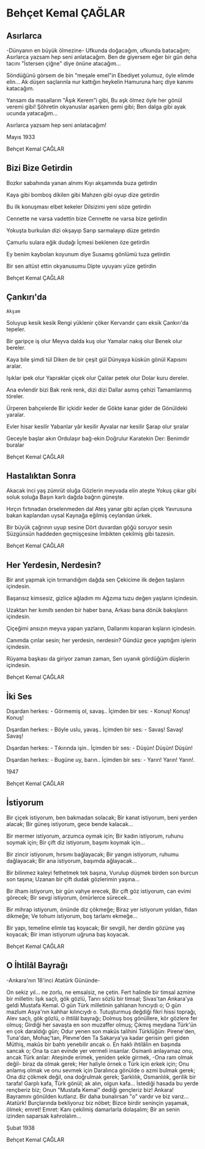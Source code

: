 # Behçet Kemal ÇAĞLAR

## Asırlarca 

-Dünyanın en büyük ölmezine-
Ufkunda doğacağım, ufkunda batacağım;
Asırlarca yazsam hep seni anlatacağım.
Ben de giyersem eğer bir gün deha tacını
"İstersen çiğne" diye önüne atacağım...

Söndüğünü görsem de bin "meşale emel"in
Ebediyet yolumuz, öyle elimde elin...
Ak düşen saçlarınla nur kattığın heykelin
Hamuruna harç diye kanımı katacağım.

Yansam da masalların "Âşık Kerem"i gibi,
Bu aşk ölmez öyle her gönül veremi gibi!
Şöhretin okyanuslar aşarken gemi gibi;
Ben dalga gibi ayak ucunda yatacağım…

Asırlarca yazsam hep seni anlatacağım!


Mayıs 1933

Behçet Kemal ÇAĞLAR

## Bizi Bize Getirdin

Bozkır sabahında yanan alnımı
Kıyı akşamında buza getirdin

Kaya gibi bomboş dikilen gibi
Mahzen gibi oyup dize getirdin

Bu ilk konuşması elbet kekeler
Dilsizimi yeni söze getirdin

Cennette ne varsa vadettin bize
Cennette ne varsa bize getirdin

Yokuşta burkulan dizi okşayıp
Sarıp sarmalayıp düze getirdin

Çamurlu sulara eğik dudağı
İçmesi beklenen öze getirdin

Ey benim kaybolan koyunum diye
Susamış gönlümü tuza getirdin

Bir sen altüst ettin okyanusumu
Dipte uyuyanı yüze getirdin

Behçet Kemal ÇAĞLAR

## Çankırı'da 
	Akşam

Soluyup kesik kesik
Rengi yüklenir çöker
Kervandır çanı eksik
Çankırı'da tepeler.

Bir garipçe iş olur
Meyva dalda kuş olur
Yamalar nakış olur
Benek olur bereler.

Kaya bile şimdi tül
Diken de bir çeşit gül
Dünyaya küskün gönül
Kapısını aralar.

Işıklar ipek olur
Yapraklar çiçek olur
Çalılar petek olur
Dolar kuru dereler.

Ana evlendir bizi
Bak renk renk, dizi dizi
Dallar asmış çehizi
Tamamlanmış töreler.

Ürperen bahçelerde
Bir içkidir keder de
Gökte kanar gider de
Gönüldeki yaralar.

Evler hisar kesilir
Yabanlar yâr kesilir
Ayvalar nar kesilir
Şarap olur şıralar

Geceyle başlar akın
Ordulaşır bağ-ekin
Doğrulur Karatekin
Der: Benimdir buralar

Behçet Kemal ÇAĞLAR

## Hastalıktan Sonra 

Akacak inci yaş zümrüt oluğa
Gözlerin meyvada elin ateşte
Yokuş çıkar gibi soluk soluğa
Başın karlı dağda bağrın güneşte.

Hırçın fırtınadan örselenmeden dal
Ateş yanar gibi açılan çiçek
Yavrusuna bakan kaplandan uysal
Kaynağa eğilmiş ceylandan ürkek.

Bir büyük çağrının uyup sesine
Dört duvardan göğü soruyor sesin
Süzgünsün haddeden geçmişçesine
İmbikten çekilmiş gibi tazesin.

Behçet Kemal ÇAĞLAR

## Her Yerdesin, Nerdesin?

Bir anıt yapmak için tırmandığım dağda sen
Çekicime ilk değen taşların içindesin.

Başarısız kimsesiz, gizlice ağladım mı
Ağzıma tuzu değen yaşların içindesin.

Uzaktan her kımıltı senden bir haber bana,
Arkası bana dönük bakışların içindesin.

Çiçeğimi ansızın meyva yapan yazların,
Dallarımı koparan kışların içindesin.

Canımda çınlar sesin; her yerdesin, nerdesin?
Gündüz gece yaptığım işlerin içindesin.

Rüyama başkası da giriyor zaman zaman,
Sen uyanık gördüğüm düşlerin içindesin.

Behçet Kemal ÇAĞLAR

## İki Ses 

Dışardan herkes: - Görmemiş ol, savaş..
İçimden bir ses: - Konuş! Konuş! Konuş!

Dışardan herkes: - Böyle uslu, yavaş..
İçimden bir ses: - Savaş! Savaş! Savaş!

Dışardan herkes: - Tıkırında işin..
İçimden bir ses: - Düşün! Düşün! Düşün!

Dışardan herkes: - Bugüne uy, barın..
İçimden bir ses: - Yarın! Yarın! Yarın!.

1947

Behçet Kemal ÇAĞLAR

## İstiyorum

Bir çiçek istiyorum, ben bakmadan solacak;
Bir kanat istiyorum, beni yerden alacak;
Bir güneş istiyorum, gece bende kalacak...

Bir mermer istiyorum, arzumca oymak için;
Bir kadın istiyorum, ruhunu soymak için;
Bir çift diz istiyorum, başımı koymak için...

Bir zincir istiyorum, hırsımı bağlayacak;
Bir yangın istiyorum, ruhumu dağlayacak;
Bir ana istiyorum, başımda ağlayacak...

Bir bilinmez kaleyi fethetmek tek başına,
Vurulup düşmek birden son burcun son taşına;
Uzanan bir çift dudak gözlerimin yaşına...

Bir ilham istiyorum, bir gün vahye erecek,
Bir çift göz istiyorum, can evimi görecek;
Bir sevgi istiyorum, ömürlerce sürecek...

Bir mihrap istiyorum, önünde diz çökmeğe;
Biraz yer istiyorum yoldan, fidan dikmeğe;
Ve tohum istiyorum, boş tarlamı ekmeğe...

Bir yapı, temeline elimle taş koyacak;
Bir sevgili, her derdin gözüne yaş koyacak;
Bir iman istiyorum uğruna baş koyacak.

Behçet Kemal ÇAĞLAR

## O İhtilâl Bayrağı

-Ankara'nın 18'inci Atatürk Gününde-



On sekiz yıl… ne zorlu, ne emsalsiz, ne çetin.
Fert halinde bir timsal azmine bir milletin:
Işık saçlı, gök gözlü, Tanrı sözlü bir timsal;
Sivas'tan Ankara'ya geldi Mustafa Kemal.
O gün Türk milletinin şahlanan hıncıydı o;
O gün mazlum Asya'nın kahhar kılıncıydı o.
Tutuşturmuş değdiği fikri hissi toprağı,
Alev saçlı, gök gözlü, o ihtilâl bayrağı;
Dolmuş boş gönüllere, kör gözlere fer olmuş;
Girdiği her savaşta en son muzaffer olmuş;
Çıkmış meydana Türk'ün en çok daraldığı gün;
Odur yenen son makûs talihini Türklüğün:
Pirene'den, Tuna'dan, Mohaç'tan, Plevne'den
Ta Sakarya'ya kadar gerisin geri giden
Müthiş, makûs bir bahtı yenebilir ancak o.
En haklı ihtilâlin en başında sancak o;
Ona ta can evinde yer vermeli insanlar.
Osmanlı anlayamaz onu, ancak Türk anlar:
Ateşinde erimek, yeniden şekle girmek,
-Ona ram olmak değil- biraz da olmak gerek;
Her haliyle örnek o Türk için erkek için;
Onu anlamış olmak ve onu sevmek için
Daralınca gönülde o azmi bulmak gerek;
Ona diz çökmek değil, ona doğrulmak gerek;
Şarklılık, Osmanlılık, gerilik bir tarafa!
Garplı kafa, Türk gönül; ak alın, olgun kafa…
İstediği hasada bu yerde rençberiz biz;
Onun "Mustafa Kemal" dediği gençleriz biz!
Ankara! Bayramını gönülden kutlarız.
Bir daha bunalırsan "o" vardır ve biz varız…
Atatürk! Burçlarında bekliyoruz biz nöbet;
Bizce birdir seninçin yaşamak, ölmek; emret!
Emret: Kanı çekilmiş damarlarla dolaşalım;
Bir an senin izinden saparsak kahrolalım…


Şubat 1938

Behçet Kemal ÇAĞLAR